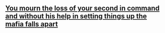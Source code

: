 ## [You mourn the loss of your second in command and without his help in setting things up the mafia falls apart](falls-apart.md)